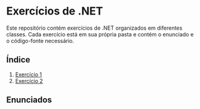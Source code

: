 # Exercícios de .NET

Este repositório contém exercícios de .NET organizados em diferentes classes. Cada exercício está em sua própria pasta e contém o enunciado e o código-fonte necessário.

## Índice

1. [Exercício 1](./Exercicio1)
2. [Exercício 2](./Exercicio2)

## Enunciados
